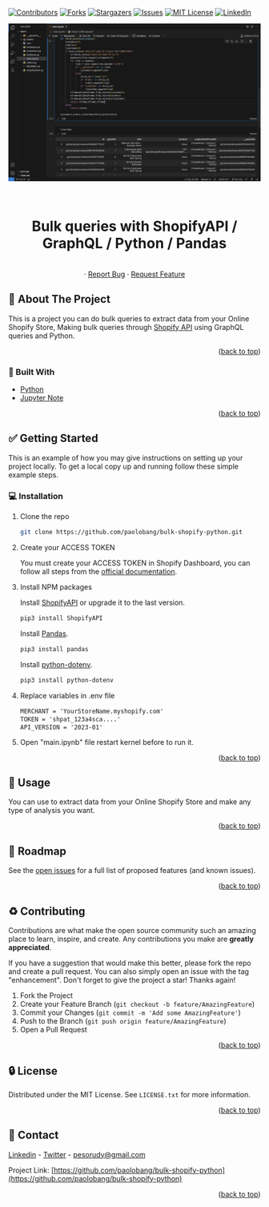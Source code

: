 <div id="top"></div>
<!--
*** Thanks for checking out the Best-README-Template. If you have a suggestion
*** that would make this better, please fork the repo and create a pull request
*** or simply open an issue with the tag "enhancement".
*** Don't forget to give the project a star!
*** Thanks again! Now go create something AMAZING! :D
-->



<!-- PROJECT SHIELDS -->
<!--
*** I'm using markdown "reference style" links for readability.
*** Reference links are enclosed in brackets [ ] instead of parentheses ( ).
*** See the bottom of this document for the declaration of the reference variables
*** for contributors-url, forks-url, etc. This is an optional, concise syntax you may use.
*** https://www.markdownguide.org/basic-syntax/#reference-style-links
-->
[![Contributors][contributors-shield]][contributors-url]
[![Forks][forks-shield]][forks-url]
[![Stargazers][stars-shield]][stars-url]
[![Issues][issues-shield]][issues-url]
[![MIT License][license-shield]][license-url]
[![LinkedIn][linkedin-shield]][linkedin-url]


![Product Name Screen Shot][product-screenshot]
<!-- PROJECT LOGO -->
<br />
<div align="center">
<h1 align="center">Bulk queries with ShopifyAPI / GraphQL / Python / Pandas</h1>

  <p align="center">
    <br />
    ·
    <a href="https://github.com/paolobang/bulk-shopify-python/issues">Report Bug</a>
    ·
    <a href="https://github.com/paolobang/bulk-shopify-python/issues">Request Feature</a>
  </p>
</div>



<!-- ABOUT THE PROJECT -->
## :open_file_folder: About The Project



This is a project you can do bulk queries to extract data from your Online Shopify Store, Making bulk queries through [Shopify API](https://shopify.dev/docs/api/usage/bulk-operations/queries) using GraphQL queries and Python.


<p align="right">(<a href="#top">back to top</a>)</p>



### :rocket: Built With

* [Python](https://github.com/Shopify/shopify_python_api)
* [Jupyter Note](https://code.visualstudio.com/docs/datascience/jupyter-notebooks)


<p align="right">(<a href="#top">back to top</a>)</p>



<!-- GETTING STARTED -->
## :white_check_mark: Getting Started

This is an example of how you may give instructions on setting up your project locally.
To get a local copy up and running follow these simple example steps.

### :computer: Installation

1. Clone the repo

   ```sh
   git clone https://github.com/paolobang/bulk-shopify-python.git
   ```

2. Create your ACCESS TOKEN

    You must create your ACCESS TOKEN in Shopify Dashboard, you can follow all steps from the [official documentation](https://help.shopify.com/es/manual/apps/app-types/custom-apps?shpxid=534cde3b-B4F8-4753-D4E0-CCA3640020E9). 


3. Install NPM packages
    
    Install [ShopifyAPI](https://pypi.org/project/ShopifyAPI/) or upgrade it to the last version.
    ```bash
    pip3 install ShopifyAPI
    ```

    Install [Pandas](https://pypi.org/project/pandas/).

    ```bash
    pip3 install pandas
    ```

    Install [python-dotenv](https://pypi.org/project/python-dotenv/).

    ```bash
    pip3 install python-dotenv
    ```

4. Replace variables in .env file

    ```env
    MERCHANT = 'YourStoreName.myshopify.com'
    TOKEN = 'shpat_123a4sca....' 
    API_VERSION = '2023-01'
    ```
    
5. Open "main.ipynb" file restart kernel before to run it.

<p align="right">(<a href="#top">back to top</a>)</p>



<!-- USAGE EXAMPLES -->
## :pencil: Usage

You can use to extract data from your Online Shopify Store and make any type of analysis you want.

<p align="right">(<a href="#top">back to top</a>)</p>



<!-- ROADMAP -->
## :dart: Roadmap

See the [open issues](https://github.com/paolobang/bulk-shopify-python/issues) for a full list of proposed features (and known issues).

<p align="right">(<a href="#top">back to top</a>)</p>



<!-- CONTRIBUTING -->
## :recycle: Contributing

Contributions are what make the open source community such an amazing place to learn, inspire, and create. Any contributions you make are **greatly appreciated**.

If you have a suggestion that would make this better, please fork the repo and create a pull request. You can also simply open an issue with the tag "enhancement".
Don't forget to give the project a star! Thanks again!

1. Fork the Project
2. Create your Feature Branch (`git checkout -b feature/AmazingFeature`)
3. Commit your Changes (`git commit -m 'Add some AmazingFeature'`)
4. Push to the Branch (`git push origin feature/AmazingFeature`)
5. Open a Pull Request

<p align="right">(<a href="#top">back to top</a>)</p>



<!-- LICENSE -->
## :lock: License

Distributed under the MIT License. See `LICENSE.txt` for more information.

<p align="right">(<a href="#top">back to top</a>)</p>



<!-- CONTACT -->
## :wave: Contact

[Linkedin](https://www.linkedin.com/in/rudyhuaman/) - [Twitter](https://twitter.com/pesorudy) - pesorudy@gmail.com

Project Link: [https://github.com/paolobang/bulk-shopify-python](https://github.com/paolobang/bulk-shopify-python)

<p align="right">(<a href="#top">back to top</a>)</p>


<!-- MARKDOWN LINKS & IMAGES -->
<!-- https://www.markdownguide.org/basic-syntax/#reference-style-links -->
[contributors-shield]: https://img.shields.io/github/contributors/paolobang/bulk-shopify-python.svg?style=for-the-badge
[contributors-url]: https://github.com/paolobang/bulk-shopify-python/graphs/contributors
[forks-shield]: https://img.shields.io/github/forks/paolobang/bulk-shopify-python.svg?style=for-the-badge
[forks-url]: https://github.com/paolobang/bulk-shopify-python/network/members
[stars-shield]: https://img.shields.io/github/stars/paolobang/bulk-shopify-python.svg?style=for-the-badge
[stars-url]: https://github.com/paolobang/bulk-shopify-python/stargazers
[issues-shield]: https://img.shields.io/github/issues/paolobang/bulk-shopify-python.svg?style=for-the-badge
[issues-url]: https://github.com/paolobang/bulk-shopify-python/issues
[license-shield]: https://img.shields.io/github/license/paolobang/bulk-shopify-python.svg?style=for-the-badge
[license-url]: https://github.com/paolobang/bulk-shopify-python/blob/master/LICENSE.txt
[linkedin-shield]: https://img.shields.io/badge/-LinkedIn-black.svg?style=for-the-badge&logo=linkedin&colorB=555
[linkedin-url]: https://www.linkedin.com/in/rudyhuaman/
[product-screenshot]: /assets/screen.png
